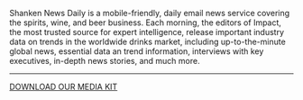 Shanken News Daily is a mobile-friendly, daily email news service covering the spirits, wine, and beer business. Each morning, the editors of Impact, the most trusted source for expert intelligence, release important industry data on trends in the worldwide drinks market, including up-to-the-minute global news, essential data an trend information, interviews with key executives, in-depth news stories, and much more.

<hr class="g-width-30x g-brd-primary g-my-40">

<a href="/images/pdf/SNDMediaKit_2018.pdf" class="btn btn-md u-btn-outline-primary g-brd-2 g-rounded-10">DOWNLOAD OUR MEDIA KIT</a>
